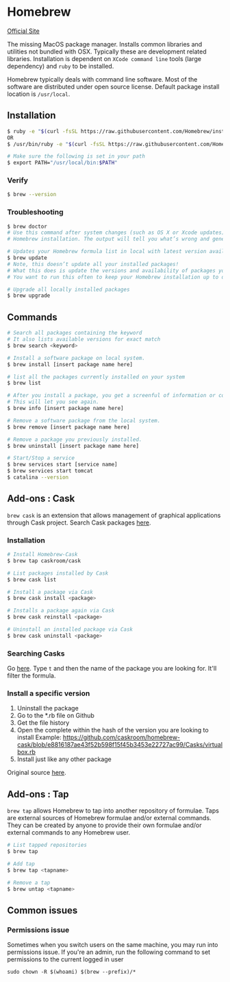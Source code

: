 # Homebrew

[Official Site](https://brew.sh/)

The missing MacOS package manager. Installs common libraries and utilities not bundled with OSX. Typically these are development related libraries. Installation is dependent on `XCode command line` tools \(large dependency\) and `ruby` to be installed.

Homebrew typically deals with command line software. Most of the software are distributed under open source license. Default package install location is `/usr/local`.

## Installation

```sh
$ ruby -e "$(curl -fsSL https://raw.githubusercontent.com/Homebrew/install/master/install)"
OR
$ /usr/bin/ruby -e "$(curl -fsSL https://raw.githubusercontent.com/Homebrew/install/master/install)"

# Make sure the following is set in your path
$ export PATH="/usr/local/bin:$PATH"
```

### Verify

```sh
$ brew --version
```

### Troubleshooting

```sh
$ brew doctor
# Use this command after system changes (such as OS X or Xcode updates) or if you think you need to troubleshoot your
# Homebrew installation. The output will tell you what’s wrong and generally how to fix it.

# Updates your Homebrew formula list in local with latest version available
$ brew update
# Note, this doesn’t update all your installed packages!
# What this does is update the versions and availability of packages you could install.
# You want to run this often to keep your Homebrew installation up to date with the latest available software.

# Upgrade all locally installed packages
$ brew upgrade
```

## Commands

```sh
# Search all packages containing the keyword
# It also lists available versions for exact match
$ brew search <keyword>

# Install a software package on local system.
$ brew install [insert package name here]

# list all the packages currently installed on your system
$ brew list

# After you install a package, you get a screenful of information or configuration steps.
# This will let you see again.
$ brew info [insert package name here]

# Remove a software package from the local system.
$ brew remove [insert package name here]

# Remove a package you previously installed.
$ brew uninstall [insert package name here]

# Start/Stop a service
$ brew services start [service name]
$ brew services start tomcat
$ catalina --version
```

## Add-ons : Cask

`brew cask` is an extension that allows management of graphical applications through Cask project. Search Cask packages [here](https://caskroom.github.io/search).

### Installation

```sh
# Install Homebrew-Cask
$ brew tap caskroom/cask

# List packages installed by Cask
$ brew cask list

# Install a package via Cask
$ brew cask install <package>

# Installs a package again via Cask
$ brew cask reinstall <package>

# Uninstall an installed package via Cask
$ brew cask uninstall <package>
```

### Searching Casks

Go [here](https://github.com/caskroom/homebrew-cask/tree/master/Casks).
Type `t` and then the name of the package you are looking for. It'll filter the formula.

### Install a specific version

1. Uninstall the package
2. Go to the *.rb file on Github
3. Get the file history
4. Open the complete within the hash of the version you are looking to install
    Example: https://github.com/caskroom/homebrew-cask/blob/e8816187ae43f52b598f15f45b3453e22727ac99/Casks/virtualbox.rb
5. Install just like any other package

Original source [here](https://www.jverdeyen.be/mac/downgrade-brew-cask-application/).

## Add-ons : Tap

`brew tap` allows Homebrew to tap into another repository of formulae. Taps are external sources of Homebrew formulae and/or external commands. They can be created by anyone to provide their own formulae and/or external commands to any Homebrew user.

```sh
# List tapped repositories
$ brew tap

# Add tap
$ brew tap <tapname>

# Remove a tap
$ brew untap <tapname>
```

## Common issues

### Permissions issue

Sometimes when you switch users on the same machine, you may run into permissions issue. If you're an admin, run the following command to set permissions to the current logged in user

```
sudo chown -R $(whoami) $(brew --prefix)/*
```
